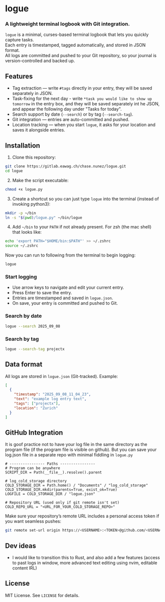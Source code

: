 # logue
### A lightweight terminal logbook with Git integration.

`logue` is a minimal, curses-based terminal logbook that lets you quickly capture tasks.  
Each entry is timestamped, tagged automatically, and stored in JSON format.  
All logs are committed and pushed to your Git repository, so your journal is version-controlled and backed up.

## Features

- Tag extraction — write `#tags` directly in your entry, they will be saved separately in JSON.
- Task-fixing for the next day - write `*task you would like to show up tomorrow` in the entry box, and they will be saved separately int he JSON, and appear the following day under "Tasks for today".  
- Search support by date (`--search`) or by tag (`--search-tag`).  
- Git integration — entries are auto-committed and pushed.  
- Location tracking — when you start `logue`, it asks for your location and saves it alongside entries.  

## Installation

1. Clone this repository:

```bash
git clone https://gitlab.eawag.ch/chase.nunez/logue.git
cd logue
````

2. Make the script executable:

```bash
chmod +x logue.py
```

3. Create a shortcut so you can just type `logue` into the terminal (instead of invoking python3):

```bash
mkdir -p ~/bin
ln -s "$(pwd)/logue.py" ~/bin/logue
```

4. Add `~/bin` to your `PATH` if not already present. For zsh (the mac shell) that looks like:

```bash
echo 'export PATH="$HOME/bin:$PATH"' >> ~/.zshrc
source ~/.zshrc
```

Now you can run to following from the terminal to begin logging:

```bash
logue
```

### Start logging


* Use arrow keys to navigate and edit your current entry.
* Press Enter to save the entry.
* Entries are timestamped and saved in `logue.json`.
* On save, your entry is committed and pushed to Git.

### Search by date

```bash
logue --search 2025_09_08
```

### Search by tag

```bash
logue --search-tag projectx
```

## Data format

All logs are stored in `logue.json` (Git-tracked). Example:

```json
[
  {
    "timestamp": "2025_09_08_11_04_23",
    "text": "example log entry text",
    "tags": ["projectx"],
    "location": "Zurich"
  }
]
```

## GitHub Integration


It is goof practice not to have your log file in the same directory as the program file (if the program file is visible on github). But you can save your log.json file in a separate repo with minimal fiddling in `logue.py`
```python3
# ---------------- Paths ----------------
# Program can be anywhere
SCRIPT_DIR = Path(__file__).resolve().parent

# log_cold_storage directory
COLD_STORAGE_DIR = Path.home() / "Documents" / "log_cold_storage"
COLD_STORAGE_DIR.mkdir(parents=True, exist_ok=True)
LOGFILE = COLD_STORAGE_DIR / "logue.json"

# Repository URL (used only if git remote isn't set)
COLD_REPO_URL = "<URL_FOR_YOUR_COLD_STORAGE_REPO>"

```
Make sure your repository’s remote URL includes a personal access token if you want seamless pushes:
```bash
git remote set-url origin https://<USERNAME>:<TOKEN>@github.com/<USERNAME>/<COLD_STORAGE_REPO>.git
```

## Dev ideas
- I would like to transition this to Rust, and also add a few features (access to past logs in window, more advanced text editing using nvim, editable content IRL)

## License

MIT License. See `LICENSE` for details.

